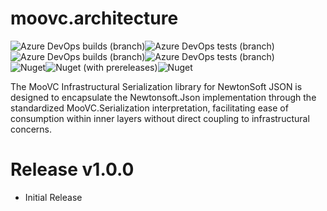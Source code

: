 # moovc.architecture

<img alt="Azure DevOps builds (branch)" src="https://img.shields.io/azure-devops/build/vmartinspaul/MooVC/5/master?label=master&style=plastic" /><img alt="Azure DevOps tests (branch)" src="https://img.shields.io/azure-devops/tests/vmartinspaul/MooVC/5/master?label=Tests%20%28master%29&style=plastic" /><BR /><img alt="Azure DevOps builds (branch)" src="https://img.shields.io/azure-devops/build/vmartinspaul/MooVC/5/develop?label=develop&style=plastic" /><img alt="Azure DevOps tests (branch)" src="https://img.shields.io/azure-devops/tests/vmartinspaul/MooVC/5/develop?label=Tests%20%28develop%29&style=plastic" /><BR /><img alt="Nuget" src="https://img.shields.io/nuget/v/moovc.infrastructure.serialization.json.newtonsoft?style=plastic" /><img alt="Nuget (with prereleases)" src="https://img.shields.io/nuget/vpre/moovc.infrastructure.serialization.json.newtonsoft?style=plastic" /><img alt="Nuget" src="https://img.shields.io/nuget/dt/moovc.infrastructure.serialization.json.newtonsoft?style=plastic" />

The MooVC Infrastructural Serialization library for NewtonSoft JSON is designed to encapsulate the Newtonsoft.Json implementation through the standardized MooVC.Serialization interpretation, facilitating ease of consumption within inner layers without direct coupling to infrastructural concerns.

# Release v1.0.0

- Initial Release